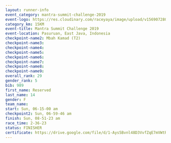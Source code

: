 ```yaml
---
layout: runner-info 
event_category: mantra-summit-challenge-2019 
event-logo: https://res.cloudinary.com/raceyaya/image/upload/v1569072809/logo/mantra-image_segrbx.jpg
category_km: 15KM 
event-title: Mantra Summit Challenge 2019 
event-location: Pasuruan, East Java, Indonesia 
checkpoint-name2: Mbah Kamad (T2) 
checkpoint-name3: 
checkpoint-name4: 
checkpoint-name5: 
checkpoint-name6: 
checkpoint-name7: 
checkpoint-name8: 
checkpoint-name9: 
overall_rank: 29
gender_rank: 5
bib: 989
first_name: Reserved
last_name: 14
gender: F
team_name: 
start: Sun, 06-15-00 am
checkpoint2: Sun, 06-59-46 am
finish: Sun, 08-51-23 am
race_time: 2-36-23
status: FINISHER
certificate: https://drive.google.com/file/d/1-Ays5Bvnl48D3VvfZqE7mVWtR_RGJe3Q/view?usp=sharing
---
```

